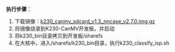 **执行步骤**：

1. 下载镜像：[k230_canmv_sdcard_v1.3_nncase_v2.7.0.img.gz](https://kendryte-download.canaan-creative.com/developer/k230/k230_canmv_sdcard_v1.3_nncase_v2.7.0.img.gz)
2. 将镜像烧录到K230-CanMV开发板，并启动
3. 将k230_bin目录拷贝到开发板/sharefs
4. 在大核中，进入/sharefs/k230_bin目录，执行k230_classify_isp.sh
